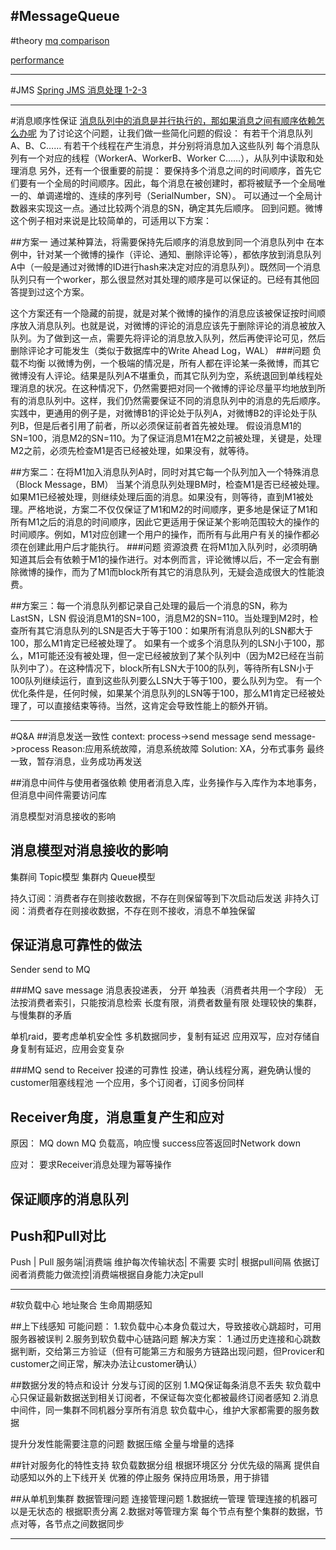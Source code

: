#MessageQueue
---
#theory
[mq comparison](http://blog.csdn.net/joeyon1985/article/details/38487395)

[performance](http://bravenewgeek.com/dissecting-message-queues/)

---
#JMS
[Spring JMS 消息处理 1-2-3](http://www.ibm.com/developerworks/cn/java/wa-spring4/)



---
#消息顺序性保证
[消息队列中的消息是并行执行的，那如果消息之间有顺序依赖怎么办呢](https://www.zhihu.com/question/27707687)
为了讨论这个问题，让我们做一些简化问题的假设：
有若干个消息队列A、B、C……
有若干个线程在产生消息，并分别将消息加入这些队列
每个消息队列有一个对应的线程（WorkerA、WorkerB、Worker C……），从队列中读取和处理消息
另外，还有一个很重要的前提：
要保持多个消息之间的时间顺序，首先它们要有一个全局的时间顺序。因此，每个消息在被创建时，都将被赋予一个全局唯一的、单调递增的、连续的序列号（SerialNumber，SN）。
可以通过一个全局计数器来实现这一点。通过比较两个消息的SN，确定其先后顺序。
回到问题。微博这个例子相对来说是比较简单的，可适用以下方案：

##方案一 通过某种算法，将需要保持先后顺序的消息放到同一个消息队列中
在本例中，针对某一个微博的操作（评论、通知、删除评论等），都依序放到消息队列A中（一般是通过对微博的ID进行hash来决定对应的消息队列）。既然同一个消息队列只有一个worker，那么很显然对其处理的顺序是可以保证的。已经有其他回答提到过这个方案。

这个方案还有一个隐藏的前提，就是对某个微博的操作的消息应该被保证按时间顺序放入消息队列。也就是说，对微博的评论的消息应该先于删除评论的消息被放入队列。为了做到这一点，需要先将评论的消息放入队列，然后再使评论可见，然后删除评论才可能发生（类似于数据库中的Write Ahead Log，WAL）
###问题 负载不均衡
以微博为例，一个极端的情况是，所有人都在评论某一条微博，而其它微博没有人评论。结果是队列A不堪重负，而其它队列为空，系统退回到单线程处理消息的状况。在这种情况下，仍然需要把对同一个微博的评论尽量平均地放到所有的消息队列中。这样，我们仍然需要保证不同的消息队列中的消息的先后顺序。实践中，更通用的例子是，对微博B1的评论处于队列A，对微博B2的评论处于队列B，但是后者引用了前者，所以必须保证前者首先被处理。
假设消息M1的SN=100，消息M2的SN=110。为了保证消息M1在M2之前被处理，关键是，处理M2之前，必须先检查M1是否已经被处理，如果没有，就等待。

##方案二：在将M1加入消息队列A时，同时对其它每一个队列加入一个特殊消息（Block Message，BM）
当某个消息队列处理BM时，检查M1是否已经被处理。如果M1已经被处理，则继续处理后面的消息。如果没有，则等待，直到M1被处理。严格地说，方案二不仅仅保证了M1和M2的时间顺序，更多地是保证了M1和所有M1之后的消息的时间顺序，因此它更适用于保证某个影响范围较大的操作的时间顺序。例如，M1对应创建一个用户的操作，而所有与此用户有关的操作都必须在创建此用户后才能执行。
###问题 资源浪费
在将M1加入队列时，必须明确知道其后会有依赖于M1的操作进行。对本例而言，评论微博以后，不一定会有删除微博的操作，而为了M1而block所有其它的消息队列，无疑会造成很大的性能浪费。

##方案三：每一个消息队列都记录自己处理的最后一个消息的SN，称为LastSN，LSN
假设消息M1的SN=100，消息M2的SN=110。当处理到M2时，检查所有其它消息队列的LSN是否大于等于100：如果所有消息队列的LSN都大于100，那么M1肯定已经被处理了。
如果有一个或多个消息队列的LSN小于100，那么，M1可能还没有被处理，但一定已经被放到了某个队列中（因为M2已经在当前队列中了）。在这种情况下，block所有LSN大于100的队列，等待所有LSN小于100队列继续运行，直到这些队列要么LSN大于等于100，要么队列为空。
有一个优化条件是，任何时候，如果某个消息队列的LSN等于100，那么M1肯定已经被处理了，可以直接结束等待。当然，这肯定会导致性能上的额外开销。



---
#Q&A
##消息发送一致性
context:
process->send message
send message->process
Reason:应用系统故障，消息系统故障
Solution:
    XA，分布式事务
    最终一致，暂存消息，业务成功再发送

##消息中间件与使用者强依赖
使用者消息入库，业务操作与入库作为本地事务，但消息中间件需要访问库

消息模型对消息接收的影响


## 消息模型对消息接收的影响
集群间 Topic模型
集群内 Queue模型

持久订阅：消费者存在则接收数据，不存在则保留等到下次启动后发送
非持久订阅：消费者存在则接收数据，不存在则不接收，消息不单独保留

## 保证消息可靠性的做法
Sender send to MQ



###MQ save message
消息表投递表，
分开
单独表（消费者共用一个字段）
    无法按消费者索引，只能按消息检索
    长度有限，消费者数量有限
    处理较快的集群，与慢集群的矛盾

单机raid，要考虑单机安全性
多机数据同步，复制有延迟
应用双写，应对存储自身复制有延迟，应用会变复杂

###MQ send to Receiver 投递的可靠性
投递，确认线程分离，避免确认慢的customer阻塞线程池
一个应用，多个订阅者，订阅多份同样


## Receiver角度，消息重复产生和应对
原因：
    MQ down
    MQ 负载高，响应慢
    success应答返回时Network down

应对：
要求Receiver消息处理为幂等操作

## 保证顺序的消息队列

## Push和Pull对比
Push    |  Pull
服务端|消费端
维护每次传输状态|   不需要
实时| 根据pull间隔
依据订阅者消费能力做流控|消费端根据自身能力决定pull


---
#软负载中心
地址聚合
生命周期感知

##上下线感知
可能问题：
1.软负载中心本身负载过大，导致接收心跳超时，可用服务器被误判
2.服务到软负载中心链路问题
解决方案：
1.通过历史连接和心跳数据判断，交给第三方验证（但有可能第三方和服务方链路出现问题，但Provicer和customer之间正常，解决办法让customer确认）

##数据分发的特点和设计
分发与订阅的区别
1.MQ保证每条消息不丢失
软负载中心只保证最新数据送到相关订阅者，不保证每次变化都被最终订阅者感知
2.消息中间件，同一集群不同机器分享所有消息
软负载中心，维护大家都需要的服务数据

提升分发性能需要注意的问题
数据压缩
全量与增量的选择

##针对服务化的特性支持
软负载数据分组
    根据环境区分
    分优先级的隔离
提供自动感知以外的上下线开关
    优雅的停止服务
    保持应用场景，用于排错

##从单机到集群
数据管理问题
连接管理问题
1.数据统一管理
管理连接的机器可以是无状态的
根据职责分离
2.数据对等管理方案
每个节点有整个集群的数据，节点对等，各节点之间数据同步


---







